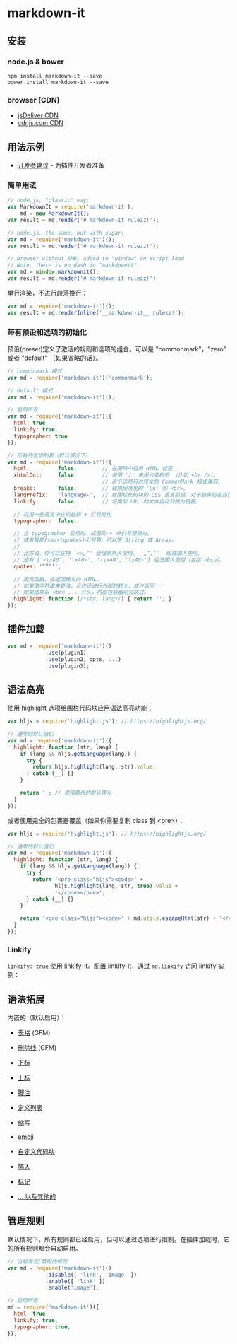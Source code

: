# markdown-it

## 安装

### node.js & bower

```shell
npm install markdown-it --save
bower install markdown-it --save
```

### browser (CDN)

* [jsDeliver CDN](http://www.jsdelivr.com/#!markdown-it)
* [cdnjs.com CDN](https://cdnjs.com/libraries/markdown-it)

## 用法示例

* [开发者建议](https://github.com/markdown-it/markdown-it/tree/master/docs) - 为插件开发者准备

### 简单用法

```js
// node.js, "classic" way:
var MarkdownIt = require('markdown-it'),
    md = new MarkdownIt();
var result = md.render('# markdown-it rulezz!');

// node.js, the same, but with sugar:
var md = require('markdown-it')();
var result = md.render('# markdown-it rulezz!');

// browser without AMD, added to "window" on script load
// Note, there is no dash in "markdownit".
var md = window.markdownit();
var result = md.render('# markdown-it rulezz!')
```

单行渲染，不进行段落换行：

```js
var md = require('markdown-it')();
var result = md.renderInline('__markdown-it__ rulezz!');
```

### 带有预设和选项的初始化

预设(preset)定义了激活的规则和选项的组合。可以是 "commonmark"，"zero" 或者 "default" （如果省略的话）。

```js
// commonmark 模式
var md = require('markdown-it')('commonmark');

// default 模式
var md = require('markdown-it')();

// 启用所有
var md = require('markdown-it')({
  html: true,
  linkify: true,
  typographer: true
});

// 所有的选项列表（默认情况下）
var md = require('markdown-it')({
  html:         false,        // 在源码中启用 HTML 标签
  xhtmlOut:     false,        // 使用 '/' 来闭合单标签 （比如 <br />）。
                              // 这个选项只对完全的 CommonMark 模式兼容。
  breaks:       false,        // 转换段落里的 '\n' 到 <br>。
  langPrefix:   'language-',  // 给围栏代码块的 CSS 语言前缀。对于额外的高亮代码非常有用。
  linkify:      false,        // 将类似 URL 的文本自动转换为链接。

  // 启用一些语言中立的替换 + 引号美化
  typographer:  false,

  // 当 typographer 启用时，成倍的 + 单引号替换对。
  // 或者智能(smartquotes)引号等，可以是 String 或 Array。
  //
  // 比方说，你可以支持 '«»„“' 给俄罗斯人使用， '„“‚‘'  给德国人使用。
  // 还有 ['«\xA0', '\xA0»', '‹\xA0', '\xA0›'] 给法国人使用（包括 nbsp）。
  quotes: '“”‘’',

  // 高亮函数，会返回转义的 HTML。
  // 如果源字符串未更改，且应该进行外部的转义，或许返回 ''
  // 如果结果以 <pre ... 开头，内部包装器则会跳过。
  highlight: function (/*str, lang*/) { return ''; }
});
```

## 插件加载

```js
var md = require('markdown-it')()
            .use(plugin1)
            .use(plugin2, opts, ...)
            .use(plugin3);
```

## 语法高亮

使用 highlight 选项给围栏代码块应用语法高亮功能：

```js
var hljs = require('highlight.js'); // https://highlightjs.org/

// 通常的默认值们
var md = require('markdown-it')({
  highlight: function (str, lang) {
    if (lang && hljs.getLanguage(lang)) {
      try {
        return hljs.highlight(lang, str).value;
      } catch (__) {}
    }

    return ''; // 使用额外的默认转义
  }
});
```

或者使用完全的包裹器覆盖（如果你需要复制 class 到 \<pre\>）：

```js
var hljs = require('highlight.js'); // https://highlightjs.org/

// 通常的默认值们
var md = require('markdown-it')({
  highlight: function (str, lang) {
    if (lang && hljs.getLanguage(lang)) {
      try {
        return '<pre class="hljs"><code>' +
               hljs.highlight(lang, str, true).value +
               '</code></pre>';
      } catch (__) {}
    }

    return '<pre class="hljs"><code>' + md.utils.escapeHtml(str) + '</code></pre>';
  }
});
```

### Linkify

`linkify: true` 使用 [linkify-it](https://github.com/markdown-it/linkify-it)。配置 linkify-it，通过 `md.linkify` 访问 linkify 实例：

## 语法拓展

内嵌的（默认启用）：

* [表格](https://help.github.com/articles/organizing-information-with-tables/) (GFM)
* [删除线](https://help.github.com/articles/basic-writing-and-formatting-syntax/#styling-text) (GFM)

* [下标](https://github.com/markdown-it/markdown-it-sub)
* [上标](https://github.com/markdown-it/markdown-it-sup)
* [脚注](https://github.com/markdown-it/markdown-it-footnote)
* [定义列表](https://github.com/markdown-it/markdown-it-deflist)
* [缩写](https://github.com/markdown-it/markdown-it-abbr)
* [emoji](https://github.com/markdown-it/markdown-it-emoji)
* [自定义代码块](https://github.com/markdown-it/markdown-it-container)
* [插入](https://github.com/markdown-it/markdown-it-ins)
* [标记](https://github.com/markdown-it/markdown-it-mark)
* [... 以及其他的](https://www.npmjs.org/browse/keyword/markdown-it-plugin)

## 管理规则

默认情况下，所有规则都已经启用，但可以通过选项进行限制。在插件加载时，它的所有规则都会自动启用。

```js
// 当前激活/禁用的规则
var md = require('markdown-it')()
            .disable([ 'link', 'image' ])
            .enable([ 'link' ])
            .enable('image');

// 启用所有
md = require('markdown-it')({
  html: true,
  linkify: true,
  typographer: true,
});
```

